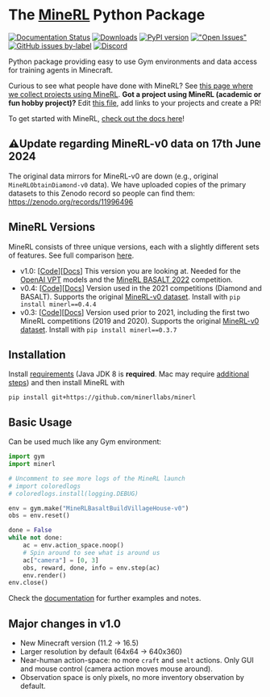 # The [MineRL](http://minerl.io) Python Package

[![Documentation Status](https://readthedocs.org/projects/minerl/badge/?version=latest)](https://minerl.readthedocs.io/en/latest/?badge=latest)
[![Downloads](https://pepy.tech/badge/minerl)](https://pepy.tech/project/minerl)
[![PyPI version](https://badge.fury.io/py/minerl.svg)](https://badge.fury.io/py/minerl)
[!["Open Issues"](https://img.shields.io/github/issues-raw/minerllabs/minerl.svg)](https://github.com/minerllabs/minerl/issues)
[![GitHub issues by-label](https://img.shields.io/github/issues/minerllabs/minerl/bug.svg?color=red)](https://github.com/minerllabs/minerl/issues?utf8=%E2%9C%93&q=is%3Aissue+is%3Aopen+label%3Abug)
[![Discord](https://img.shields.io/discord/565639094860775436.svg?label=&logo=discord&logoColor=ffffff&color=7389D8&labelColor=6A7EC2)](https://discord.gg/BT9uegr)

Python package providing easy to use Gym environments and data access for training agents in Minecraft.

Curious to see what people have done with MineRL? See [this page where we collect projects using MineRL](https://minerl.readthedocs.io/en/latest/notes/useful-links.html). **Got a project using MineRL (academic or fun hobby project)?** Edit [this file](https://github.com/minerllabs/minerl/blob/dev/docs/source/notes/useful-links.rst), add links to your projects and create a PR!

To get started with MineRL, [check out the docs here](https://minerl.readthedocs.io/en/latest/)!

## ⚠️Update regarding MineRL-v0 data on 17th June 2024
The original data mirrors for MineRL-v0 are down (e.g., original `MineRLObtainDiamond-v0` data). We have uploaded copies of the primary datasets to this Zenodo record so people can find them: https://zenodo.org/records/11996496

## MineRL Versions

MineRL consists of three unique versions, each with a slightly different sets of features. See full comparison [here](https://minerl.readthedocs.io/en/v1.0.0/notes/versions.html).

* v1.0: [[Code](https://github.com/minerllabs/minerl)][[Docs](https://minerl.readthedocs.io/en/latest/)]
  This version you are looking at. Needed for the [OpenAI VPT](https://github.com/openai/Video-Pre-Training) models and the [MineRL BASALT 2022](https://www.aicrowd.com/challenges/neurips-2022-minerl-basalt-competition) competition.
* v0.4: [[Code](https://github.com/minerllabs/minerl/tree/v0.4)][[Docs](https://minerl.readthedocs.io/en/v0.4.4/)]
  Version used in the 2021 competitions (Diamond and BASALT). Supports the original [MineRL-v0 dataset](https://arxiv.org/abs/1907.13440). Install with `pip install minerl==0.4.4`
* v0.3: [[Code](https://github.com/minerllabs/minerl/tree/pypi_0.3.7)][[Docs](https://minerl.readthedocs.io/en/v0.3.7/)]
  Version used prior to 2021, including the first two MineRL competitions (2019 and 2020). Supports the original [MineRL-v0 dataset](https://arxiv.org/abs/1907.13440). Install with `pip install minerl==0.3.7`

## Installation

Install [requirements](https://minerl.readthedocs.io/en/latest/tutorials/index.html) (Java JDK 8 is **required**. Mac may require [additional steps](https://github.com/minerllabs/minerl/issues/659#issuecomment-1306635414)) and then install MineRL with
```
pip install git+https://github.com/minerllabs/minerl
```

## Basic Usage

Can be used much like any Gym environment:

```python
import gym
import minerl

# Uncomment to see more logs of the MineRL launch
# import coloredlogs
# coloredlogs.install(logging.DEBUG)

env = gym.make("MineRLBasaltBuildVillageHouse-v0")
obs = env.reset()

done = False
while not done:
    ac = env.action_space.noop()
    # Spin around to see what is around us
    ac["camera"] = [0, 3]
    obs, reward, done, info = env.step(ac)
    env.render()
env.close()
```

Check the [documentation](https://minerl.readthedocs.io/en/latest) for further examples and notes.

## Major changes in v1.0

- New Minecraft version (11.2 -> 16.5)
- Larger resolution by default (64x64 -> 640x360)
- Near-human action-space: no more `craft` and `smelt` actions. Only GUI and mouse control (camera action moves mouse around).
- Observation space is only pixels, no more inventory observation by default.
